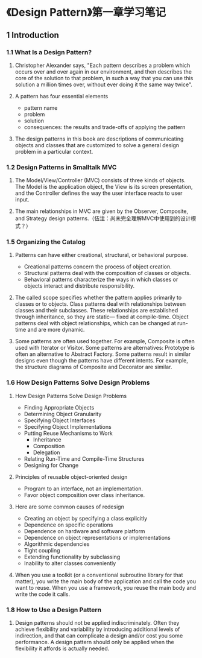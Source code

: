 # 《Design Pattern》第一章学习笔记

## 1 Introduction

### 1.1 What Is a Design Pattern?

1. Christopher Alexander says, "Each pattern describes a problem which occurs over and over again in our environment, and then describes the core of the solution to that problem, in such a way that you can use this solution a million times over, without ever doing it the same way twice".

2. A pattern has four essential elements
    - pattern name
    - problem
    - solution
    - consequences: the results and trade-offs of applying the pattern

3. The design patterns in this book are descriptions of communicating objects and classes that are customized to solve a general design problem in a particular context.

### 1.2 Design Patterns in Smalltalk MVC

1. The Model/View/Controller (MVC) consists of three kinds of objects. The Model is the application object, the View is its screen presentation, and the Controller defines the way the user interface reacts to user input. 

2. The main relationships in MVC are given by the Observer, Composite, and Strategy design patterns.（伍注：尚未完全理解MVC中使用到的设计模式？）

### 1.5 Organizing the Catalog

1. Patterns can have either creational, structural, or behavioral purpose.
    - Creational patterns concern the process of object creation. 
    - Structural patterns deal with the composition of classes or objects. 
    - Behavioral patterns characterize the ways in which classes or objects interact and distribute responsibility.

2. The called scope specifies whether the pattern applies primarily to classes or to objects. Class patterns deal with relationships between classes and their subclasses. These relationships are established through inheritance, so they are static— fixed at compile-time. Object patterns deal with object relationships, which can be changed at run-time and are more dynamic.

3. Some patterns are often used together. For example, Composite is often used with Iterator or Visitor. Some patterns are alternatives: Prototype is often an alternative to Abstract Factory. Some patterns result in similar designs even though the patterns have different intents. For example, the structure diagrams of Composite and Decorator are similar.

### 1.6 How Design Patterns Solve Design Problems

1. How Design Patterns Solve Design Problems
    - Finding Appropriate Objects
    - Determining Object Granularity
    - Specifying Object Interfaces
    - Specifying Object Implementations
    - Putting Reuse Mechanisms to Work
        - Inheritance
        - Composition
        - Delegation
    - Relating Run-Time and Compile-Time Structures
    - Designing for Change

2. Principles of reusable object-oriented design
    - Program to an interface, not an implementation.
    - Favor object composition over class inheritance.

3. Here are some common causes of redesign
    - Creating an object by specifying a class explicitly
    - Dependence on specific operations
    - Dependence on hardware and software platform
    - Dependence on object representations or implementations
    - Algorithmic dependencies
    - Tight coupling
    - Extending functionality by subclassing
    - Inability to alter classes conveniently

4. When you use a toolkit (or a conventional subroutine library for that matter), you write the main body of the application and call the code you want to reuse. When you use a framework, you reuse the main body and write the code it calls. 

### 1.8 How to Use a Design Pattern

1. Design patterns should not be applied indiscriminately. Often they achieve flexibility and variability by introducing additional levels of indirection, and that can complicate a design and/or cost you some performance. A design pattern should only be applied when the flexibility it affords is actually needed. 
